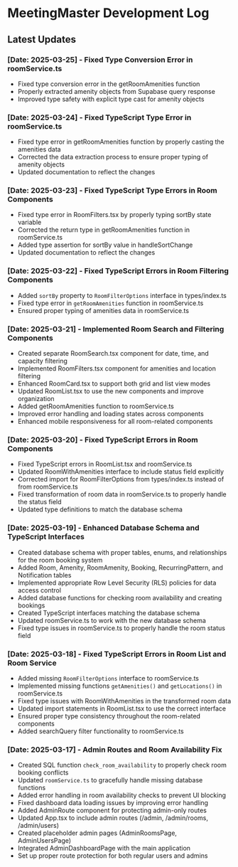 
# MeetingMaster Development Log

## Latest Updates

### [Date: 2025-03-25] - Fixed Type Conversion Error in roomService.ts
- Fixed type conversion error in the getRoomAmenities function
- Properly extracted amenity objects from Supabase query response
- Improved type safety with explicit type cast for amenity objects

### [Date: 2025-03-24] - Fixed TypeScript Type Error in roomService.ts
- Fixed type error in getRoomAmenities function by properly casting the amenities data
- Corrected the data extraction process to ensure proper typing of amenity objects
- Updated documentation to reflect the changes

### [Date: 2025-03-23] - Fixed TypeScript Type Errors in Room Components
- Fixed type error in RoomFilters.tsx by properly typing sortBy state variable
- Corrected the return type in getRoomAmenities function in roomService.ts
- Added type assertion for sortBy value in handleSortChange
- Updated documentation to reflect the changes

### [Date: 2025-03-22] - Fixed TypeScript Errors in Room Filtering Components
- Added `sortBy` property to `RoomFilterOptions` interface in types/index.ts
- Fixed type error in `getRoomAmenities` function in roomService.ts
- Ensured proper typing of amenities data in roomService.ts

### [Date: 2025-03-21] - Implemented Room Search and Filtering Components
- Created separate RoomSearch.tsx component for date, time, and capacity filtering
- Implemented RoomFilters.tsx component for amenities and location filtering
- Enhanced RoomCard.tsx to support both grid and list view modes
- Updated RoomList.tsx to use the new components and improve organization
- Added getRoomAmenities function to roomService.ts
- Improved error handling and loading states across components
- Enhanced mobile responsiveness for all room-related components

### [Date: 2025-03-20] - Fixed TypeScript Errors in Room Components
- Fixed TypeScript errors in RoomList.tsx and roomService.ts
- Updated RoomWithAmenities interface to include status field explicitly 
- Corrected import for RoomFilterOptions from types/index.ts instead of from roomService.ts
- Fixed transformation of room data in roomService.ts to properly handle the status field
- Updated type definitions to match the database schema

### [Date: 2025-03-19] - Enhanced Database Schema and TypeScript Interfaces
- Created database schema with proper tables, enums, and relationships for the room booking system
- Added Room, Amenity, RoomAmenity, Booking, RecurringPattern, and Notification tables
- Implemented appropriate Row Level Security (RLS) policies for data access control
- Added database functions for checking room availability and creating bookings
- Created TypeScript interfaces matching the database schema
- Updated roomService.ts to work with the new database schema
- Fixed type issues in roomService.ts to properly handle the room status field

### [Date: 2025-03-18] - Fixed TypeScript Errors in Room List and Room Service
- Added missing `RoomFilterOptions` interface to roomService.ts
- Implemented missing functions `getAmenities()` and `getLocations()` in roomService.ts
- Fixed type issues with RoomWithAmenities in the transformed room data
- Updated import statements in RoomList.tsx to use the correct interface
- Ensured proper type consistency throughout the room-related components
- Added searchQuery filter functionality to roomService.ts

### [Date: 2025-03-17] - Admin Routes and Room Availability Fix
- Created SQL function `check_room_availability` to properly check room booking conflicts
- Updated `roomService.ts` to gracefully handle missing database functions
- Added error handling in room availability checks to prevent UI blocking
- Fixed dashboard data loading issues by improving error handling
- Added AdminRoute component for protecting admin-only routes
- Updated App.tsx to include admin routes (/admin, /admin/rooms, /admin/users)
- Created placeholder admin pages (AdminRoomsPage, AdminUsersPage)
- Integrated AdminDashboardPage with the main application
- Set up proper route protection for both regular users and admins
